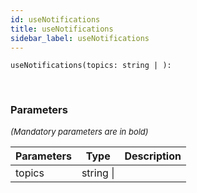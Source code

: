 ```yaml
---
id: useNotifications
title: useNotifications
sidebar_label: useNotifications
---
```


```tsx
useNotifications(topics: string | ): 
```
<br/>



### Parameters

<font size="2"><i>(Mandatory parameters are in bold)</i></font>

| Parameters | Type | Description |
| --------- | ---- | ----------- |
| topics | string \|  |  |
